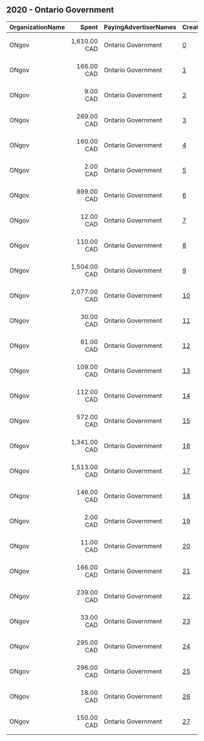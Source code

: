 ## 2020 - Ontario Government 
|OrganizationName|Spent|PayingAdvertiserNames|CreativeUrls|Impressions|Genders|AgeBrackets|CountryCodes|BillingAddresses|CandidateBallotInformation|
|:---|---:|:---|:---|---:|:---|:---|:---|:---|:---|
|ONgov|1,610.00 CAD|Ontario Government|[0](https://www.snap.com/political-ads/asset/ce9c019159e2fabc824bb8b7c32c6c95d4f7ef48719f9011e075a86883b75216?mediaType=jpg)|377,159||18+|canada|"438 University Avenue,Toronto,M7A 1T7,CA"||
|ONgov|166.00 CAD|Ontario Government|[1](https://www.snap.com/political-ads/asset/483f3145001c99675ce11b2f1057f419beed548569c34be23b7f20a2319f2c1a?mediaType=jpg)|28,569||18+|canada|"438 University Avenue,Toronto,M7A 1T7,CA"||
|ONgov|9.00 CAD|Ontario Government|[2](https://www.snap.com/political-ads/asset/27ae30759f09869cd974371b135986c5cd4c41468956cad51762a9f0545516e5?mediaType=jpg)|1,488||18+|canada|"438 University Avenue,Toronto,M7A 1T7,CA"||
|ONgov|269.00 CAD|Ontario Government|[3](https://www.snap.com/political-ads/asset/b0040a9ef6698edce491d216a62bfc99f6167991446933bb38312acb31602cbe?mediaType=mp4)|107,492||18-40|canada|"438 University Avenue,Toronto,M7A 1T7,CA"||
|ONgov|160.00 CAD|Ontario Government|[4](https://www.snap.com/political-ads/asset/93fa2ccd7312d81a0e7d16d61970d8d34ba1125d9065c7420426f7757bfc4519?mediaType=jpg)|27,499||18-45|canada|"438 University Avenue,Toronto,M7A 1T7,CA"||
|ONgov|2.00 CAD|Ontario Government|[5](https://www.snap.com/political-ads/asset/8ad5c630003a910d5c9c123ee1b35ec47658f19de153e43189c5ddb2a50585e4?mediaType=jpg)|337||18-45|canada|"438 University Avenue,Toronto,M7A 1T7,CA"||
|ONgov|899.00 CAD|Ontario Government|[6](https://www.snap.com/political-ads/asset/d587d932e730274fab9860a47e874024c32eb5a79a9c5c01e7f7ee9fc52ace14?mediaType=mp4)|352,065||18-24|canada|"438 University Avenue,Toronto,M7A 1T7,CA"||
|ONgov|12.00 CAD|Ontario Government|[7](https://www.snap.com/political-ads/asset/145b0090bcf4dfd840157d4f5ff70f68b564512a457d71bc616bee5b4c7763e5?mediaType=jpg)|3,797||18+|canada|"438 University Avenue,Toronto,M7A 1T7,CA"||
|ONgov|110.00 CAD|Ontario Government|[8](https://www.snap.com/political-ads/asset/6e3a32fbf0a406cc82f253f844fa879e1bfac01e42f7a2e690115f2d15d4cd75?mediaType=mp4)|24,249||18-40|canada|"438 University Avenue,Toronto,M7A 1T7,CA"||
|ONgov|1,504.00 CAD|Ontario Government|[9](https://www.snap.com/political-ads/asset/9a0879b84afcda19e9dfcf9540f78e7ce3691f21979bd54eb0999f20228a1a92?mediaType=png)|353,576||18+|canada|"438 University Avenue,Toronto,M7A 1T7,CA"||
|ONgov|2,077.00 CAD|Ontario Government|[10](https://www.snap.com/political-ads/asset/85b6027ac856c695a851553fe64b2f47ebbfeee32c90dfe906c830d350ae4347?mediaType=jpg)|569,953||18+|canada|"438 University Avenue,Toronto,M7A 1T7,CA"||
|ONgov|30.00 CAD|Ontario Government|[11](https://www.snap.com/political-ads/asset/f86b8507939282e05313dc9b6d56b04f1621b4a40a24ecef2ec7b10ef3b4309c?mediaType=mp4)|9,572||18-40|canada|"438 University Avenue,Toronto,M7A 1T7,CA"||
|ONgov|61.00 CAD|Ontario Government|[12](https://www.snap.com/political-ads/asset/f9ea88304d74b3a3ca6ca0caa0885e4089670453a07127097ca8ea2d31e30c1c?mediaType=jpg)|22,036||18-40|canada|"438 University Avenue,Toronto,M7A 1T7,CA"||
|ONgov|109.00 CAD|Ontario Government|[13](https://www.snap.com/political-ads/asset/a8206b454e91210ef61b0221477ea4db01e9b29df881947e22709cecce242883?mediaType=mp4)|31,565||18-24|canada|"438 University Avenue,Toronto,M7A 1T7,CA"||
|ONgov|112.00 CAD|Ontario Government|[14](https://www.snap.com/political-ads/asset/37d057fe747fbb2bda51ac2208cbfb173c99ecb17aac617517503f99362c72de?mediaType=mp4)|24,626||18-40|canada|"438 University Avenue,Toronto,M7A 1T7,CA"||
|ONgov|572.00 CAD|Ontario Government|[15](https://www.snap.com/political-ads/asset/b9a7efd8d8e28142c676b460c5a4ab522bb4ac5a66237b32c87a2f52431528f7?mediaType=jpg)|235,767||18-40|canada|"438 University Avenue,Toronto,M7A 1T7,CA"||
|ONgov|1,341.00 CAD|Ontario Government|[16](https://www.snap.com/political-ads/asset/7522884517c11a6bb3fe10907bd752cb3d334324d5d4996941caf98071866396?mediaType=jpg)|309,709||18-45|canada|"438 University Avenue,Toronto,M7A 1T7,CA"||
|ONgov|1,513.00 CAD|Ontario Government|[17](https://www.snap.com/political-ads/asset/fa22ddd80463712ff7b49a68278ea10c707c07dd5c2efe939b4bb23870a6e922?mediaType=jpg)|349,063||18-45|canada|"438 University Avenue,Toronto,M7A 1T7,CA"||
|ONgov|146.00 CAD|Ontario Government|[18](https://www.snap.com/political-ads/asset/d660e77b18be58800f7176d2678e89c39378f961949054566f4b48e8e7cddc48?mediaType=jpg)|25,007||18+|canada|"438 University Avenue,Toronto,M7A 1T7,CA"||
|ONgov|2.00 CAD|Ontario Government|[19](https://www.snap.com/political-ads/asset/93fa2ccd7312d81a0e7d16d61970d8d34ba1125d9065c7420426f7757bfc4519?mediaType=jpg)|349||18-45|canada|"438 University Avenue,Toronto,M7A 1T7,CA"||
|ONgov|11.00 CAD|Ontario Government|[20](https://www.snap.com/political-ads/asset/27ae30759f09869cd974371b135986c5cd4c41468956cad51762a9f0545516e5?mediaType=jpg)|3,810||18+|canada|"438 University Avenue,Toronto,M7A 1T7,CA"||
|ONgov|166.00 CAD|Ontario Government|[21](https://www.snap.com/political-ads/asset/8ad5c630003a910d5c9c123ee1b35ec47658f19de153e43189c5ddb2a50585e4?mediaType=jpg)|28,555||18-45|canada|"438 University Avenue,Toronto,M7A 1T7,CA"||
|ONgov|239.00 CAD|Ontario Government|[22](https://www.snap.com/political-ads/asset/f8ed93141d0b751e876b201c453906ce50cf43f74e7fd48f18f4a19851844465?mediaType=mp4)|95,521||18-40|canada|"438 University Avenue,Toronto,M7A 1T7,CA"||
|ONgov|33.00 CAD|Ontario Government|[23](https://www.snap.com/political-ads/asset/7e166c1393f8c0f096bc0d176046bb48abf7ea8917764f2ee14508115837891b?mediaType=mp4)|10,445||18-40|canada|"438 University Avenue,Toronto,M7A 1T7,CA"||
|ONgov|295.00 CAD|Ontario Government|[24](https://www.snap.com/political-ads/asset/fa22ddd80463712ff7b49a68278ea10c707c07dd5c2efe939b4bb23870a6e922?mediaType=jpg)|56,516||18-45|canada|"438 University Avenue,Toronto,M7A 1T7,CA"||
|ONgov|296.00 CAD|Ontario Government|[25](https://www.snap.com/political-ads/asset/7522884517c11a6bb3fe10907bd752cb3d334324d5d4996941caf98071866396?mediaType=jpg)|56,768||18-45|canada|"438 University Avenue,Toronto,M7A 1T7,CA"||
|ONgov|18.00 CAD|Ontario Government|[26](https://www.snap.com/political-ads/asset/702b612edf711acefbb8cd22c2be5fc294c5013a338efb0a1b975dbd5d794cc1?mediaType=jpg)|5,466||18-40|canada|"438 University Avenue,Toronto,M7A 1T7,CA"||
|ONgov|150.00 CAD|Ontario Government|[27](https://www.snap.com/political-ads/asset/1a6a8df70f673c7484df8e1f6d56055a15630130ed9fb900ac6bf2b4ee485dde?mediaType=jpg)|58,577||18-40|canada|"438 University Avenue,Toronto,M7A 1T7,CA"||
